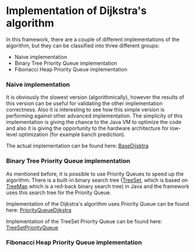 Implementation of Dijkstra's algorithm
===============================

In this framework, there are a couple of different implementations of the algorithm, but they can be classified into three different groups:
* Naive implementation
* Binary Tree Priority Queue implementation
* Fibonacci Heap Priority Queue implementation

### Naive implementation

It is obviously the slowest version (algorithmically), however the results of this version can be useful for validating the other implementation correctness. Also it is interesting to see how this simple version is performing against other advanced implementation. The simplicity of this implementation is giving the chance to the Java VM to optimize the code and also it is giving the opportunity to the hardware architecture for low-level optimization (for example banch prediction).

The actual implementation can be found here: [BaseDijsktra](https://github.com/gabormakrai/dijkstra-performance/blob/master/DijkstraPerformance/src/dijkstra/base/BaseDijkstra.java)

### Binary Tree Priority Queue implementation

As mentioned before, it is possible to use Priority Queues to speed up the algorithm. There is a built-in binary search tree ([TreeSet](http://docs.oracle.com/javase/7/docs/api/java/util/TreeSet.html), which is based on [TreeMap](http://docs.oracle.com/javase/7/docs/api/java/util/TreeMap.html) which is a red-back binary search tree) in Java and the framework uses this search tree for the Priority Queue.

Implementation of the Dijkstra's algorithm uses Priority Queue can be found here: [PriorityQueueDijkstra](https://github.com/gabormakrai/dijkstra-performance/blob/master/DijkstraPerformance/src/dijkstra/priority/PriorityQueueDijkstra.java)

Implementation of the TreeSet Priority Queue can be found here: [TreeSetPriorityQueue](https://github.com/gabormakrai/dijkstra-performance/blob/master/DijkstraPerformance/src/dijkstra/priority/impl/TreeSetPriorityQueue.java)

### Fibonacci Heap Priority Queue implementation

